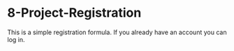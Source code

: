 # 8-Project-Registration

This is a simple registration formula.
If you already have an account you can log in.
